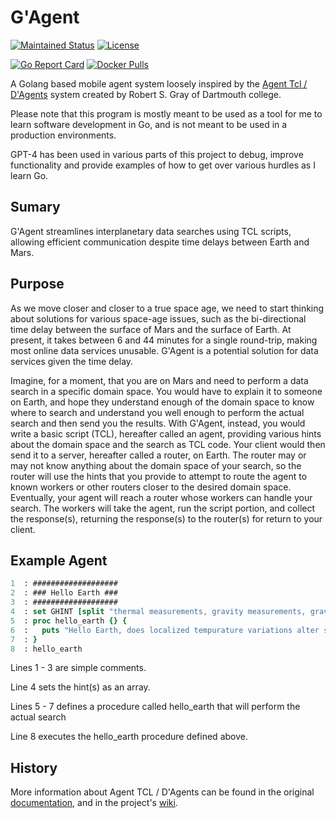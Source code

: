 # G'Agent
[![Maintained Status](https://img.shields.io/maintenance/yes/2023?style=plastic)](https://github.com/dragonheim/gagent)
[![License](https://img.shields.io/badge/License-MIT-limegreen.svg)](https://github.com/dragonheim/gagent/src/branch/main/LICENSE)

[![Go Report Card](https://goreportcard.com/badge/github.com/dragonheim/gagent)](https://goreportcard.com/report/github.com/dragonheim/gagent)
[![Docker Pulls](https://img.shields.io/docker/pulls/dragonheim/gagent)](https://hub.docker.com/r/dragonheim/gagent/tags?page=1&ordering=last_updated)

A Golang based mobile agent system loosely inspired by the [Agent Tcl / D'Agents](http://www.cs.dartmouth.edu/~dfk/agents/) system created by Robert S. Gray of Dartmouth college.

Please note that this program is mostly meant to be used as a tool for me to learn software development in Go, and is not meant to be used in a production environments.

GPT-4 has been used in various parts of this project to debug, improve functionality and provide examples of how to get over various hurdles as I learn Go.

## Sumary
G'Agent streamlines interplanetary data searches using TCL scripts, allowing efficient communication despite time delays between Earth and Mars.

## Purpose
As we move closer and closer to a true space age, we need to start thinking about solutions for various space-age issues, such as the bi-directional time delay between the surface of Mars and the surface of Earth. At present, it takes between 6 and 44 minutes for a single round-trip, making most online data services unusable. G'Agent is a potential solution for data services given the time delay.


Imagine, for a moment, that you are on Mars and need to perform a data search in a specific domain space. You would have to explain it to someone on Earth, and hope they understand enough of the domain space to know where to search and understand you well enough to perform the actual search and then send you the results. With G'Agent, instead, you would write a basic script (TCL), hereafter called an agent, providing various hints about the domain space and the search as TCL code. Your client would then send it to a server, hereafter called a router, on Earth. The router may or may not know anything about the domain space of your search, so the router will use the hints that you provide to attempt to route the agent to known workers or other routers closer to the desired domain space. Eventually, your agent will reach a router whose workers can handle your search. The workers will take the agent, run the script portion, and collect the response(s), returning the response(s) to the router(s) for return to your client.
## Example Agent
```tcl
1  : ###################
2  : ### Hello Earth ###
3  : ###################
4  : set GHINT [split "thermal measurements, gravity measurements, gravity fluctuations" ,]
5  : proc hello_earth {} {
6  :   puts "Hello Earth, does localized tempurature variations alter specific gravity?"
7  : }
8  : hello_earth
```
Lines 1 - 3 are simple comments.

Line  4 sets the hint(s) as an array.

Lines 5 - 7 defines a procedure called hello_earth that will perform the actual search

Line  8 executes the hello_earth procedure defined above.


## History
More information about Agent TCL / D'Agents can be found in the original [documentation](http://www.cs.dartmouth.edu/~dfk/agents/pub/agents/doc.5.1.ps.gz), and in the project's [wiki](https://github.com/dragonheim/gagent/wiki/_pages).

